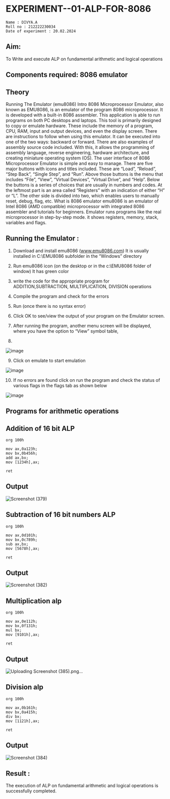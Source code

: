 # EXPERIMENT--01-ALP-FOR-8086
```
Name : DIVYA.A
Roll no : 212222230034
Date of experiment : 20.02.2024
```




## Aim: 
   To Write and execute ALP on fundamental arithmetic and logical operations
## Components required: 8086  emulator 
## Theory 
Running The Emulator (emu8086) Intro 8086 Microprocessor Emulator, also known as EMU8086, is an emulator of the program 8086 microprocessor. It is developed with a built-in 8086 assembler. This application is able to run programs on both PC desktops and laptops. This tool is primarily designed to copy or emulate hardware. These include the memory of a program, CPU, RAM, input and output devices, and even the display screen. There are instructions to follow when using this emulator. It can be executed into one of the two ways: backward or forward. There are also examples of assembly source code included. With this, it allows the programming of assembly language, reverse engineering, hardware architecture, and creating miniature operating system (OS). The user interface of 8086 Microprocessor Emulator is simple and easy to manage. There are five major buttons with icons and titles included. These are “Load”, “Reload”, “Step Back”, “Single Step”, and “Run”. Above those buttons is the menu that includes “File”, “View”, “Virtual Devices”, “Virtual Drive”, and “Help”. Below the buttons is a series of choices that are usually in numbers and codes. At the leftmost part is an area called “Registers” with an indication of either “H” or “L”. The other side is divided into two, which enables users to manually reset, debug, flag, etc. What is 8086 emulator emu8086 is an emulator of Intel 8086 (AMD compatible) microprocessor with integrated 8086 assembler and tutorials for beginners. Emulator runs programs like the real microprocessor in step-by-step mode. it shows registers, memory, stack, variables and flags.


 ## Running the Emulator :
1.	Download and install emu8086 (www.emu8086.com) It is usually installed in C:\EMU8086 subfolder in the “Windows” directory
2.	Run  emu8086 icon (on the desktop or in the c:\EMU8086 folder of window) It has green color 
 
 
3.	write the code for the appropriate program for ADDITION,SUBTRACTION, MULTIPLICATION,  DIVISION operations 

4.	Compile the program and check for the errors 
5.	Run (once there is no syntax error) 

6.	Click OK to see/view the output of your program on the Emulator screen. 


7.	After running the program, another menu screen will be displayed, where you have the option to “View” symbol table,
8.


![image](https://user-images.githubusercontent.com/36288975/189273263-d65baae9-4b8f-4723-afb3-c0ffa4052b04.png)











9.	Click on emulate to start emulation 








![image](https://user-images.githubusercontent.com/36288975/189273273-9bb36ec1-e2e8-4892-8d35-37707332bfdc.png)








10.	If no errors are found click on run the program and check the status of various flags in the flags tab as shown below 






![image](https://user-images.githubusercontent.com/36288975/189273277-113a2a33-4a40-4ff8-95a5-ecd3a1f504fe.png)







## Programs for arithmetic  operations

## Addition  of 16 bit ALP 
```
org 100h

mov ax,0a123h;
mov bx,0b456h;
add ax,bx;
mov [1234h],ax;

ret
```

## Output  
 ![Screenshot (379)](https://github.com/Divya110205/EXPERIMENT--01-ALP-FOR-8086/assets/119404855/70a9b21c-5cbe-4bcb-abd3-dc4ec071b321)

## Subtraction   of 16 bit numbers  ALP 
```
org 100h

mov ax,0d101h;
mov bx,0c789h;
sub ax,bx;
mov [5678h],ax;

ret
```
## Output  
![Screenshot (382)](https://github.com/Divya110205/EXPERIMENT--01-ALP-FOR-8086/assets/119404855/57c83df5-c928-45dc-93d1-43e95797d9f2)

## Multiplication alp 
```
org 100h

mov ax,0e112h;
mov bx,0f131h;
mul bx;
mov [9101h],ax;

ret  
```
 ## Output  
![Uploading Screenshot (385).png…]()



## Division alp 
```
org 100h

mov ax,0b161h;
mov bx,0a415h;
div bx;
mov [1121h],ax;

ret

```

## Output  
![Screenshot (384)](https://github.com/Divya110205/EXPERIMENT--01-ALP-FOR-8086/assets/119404855/5f18155e-e356-4896-9aa2-69f371335802)


## Result :
The execution of ALP on fundamental arithmetic and logical operations is successfully completed.
 








